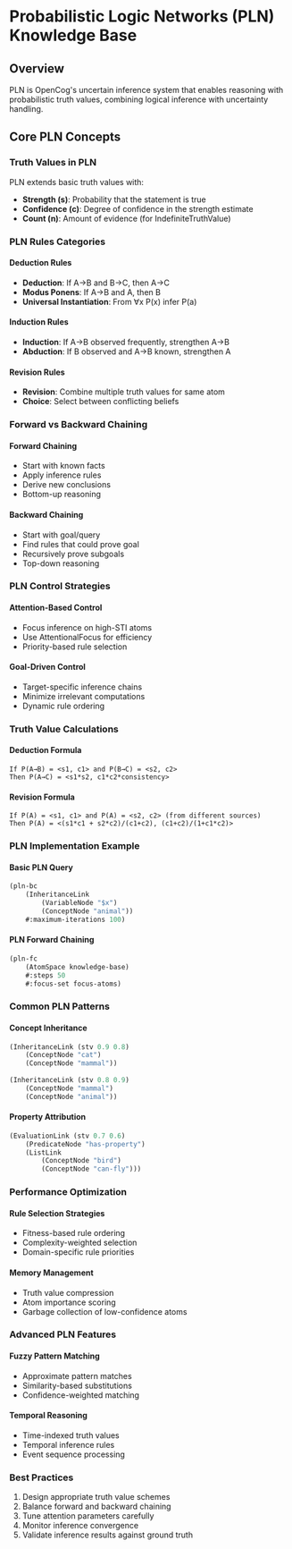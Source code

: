# Probabilistic Logic Networks (PLN) Knowledge Base

## Overview
PLN is OpenCog's uncertain inference system that enables reasoning with probabilistic truth values, combining logical inference with uncertainty handling.

## Core PLN Concepts

### Truth Values in PLN
PLN extends basic truth values with:
- **Strength (s)**: Probability that the statement is true
- **Confidence (c)**: Degree of confidence in the strength estimate
- **Count (n)**: Amount of evidence (for IndefiniteTruthValue)

### PLN Rules Categories

#### Deduction Rules
- **Deduction**: If A→B and B→C, then A→C
- **Modus Ponens**: If A→B and A, then B
- **Universal Instantiation**: From ∀x P(x) infer P(a)

#### Induction Rules
- **Induction**: If A→B observed frequently, strengthen A→B
- **Abduction**: If B observed and A→B known, strengthen A

#### Revision Rules
- **Revision**: Combine multiple truth values for same atom
- **Choice**: Select between conflicting beliefs

### Forward vs Backward Chaining

#### Forward Chaining
- Start with known facts
- Apply inference rules
- Derive new conclusions
- Bottom-up reasoning

#### Backward Chaining  
- Start with goal/query
- Find rules that could prove goal
- Recursively prove subgoals
- Top-down reasoning

### PLN Control Strategies

#### Attention-Based Control
- Focus inference on high-STI atoms
- Use AttentionalFocus for efficiency
- Priority-based rule selection

#### Goal-Driven Control
- Target-specific inference chains
- Minimize irrelevant computations
- Dynamic rule ordering

### Truth Value Calculations

#### Deduction Formula
```
If P(A→B) = <s1, c1> and P(B→C) = <s2, c2>
Then P(A→C) = <s1*s2, c1*c2*consistency>
```

#### Revision Formula
```
If P(A) = <s1, c1> and P(A) = <s2, c2> (from different sources)
Then P(A) = <(s1*c1 + s2*c2)/(c1+c2), (c1+c2)/(1+c1*c2)>
```

### PLN Implementation Example

#### Basic PLN Query
```scheme
(pln-bc 
    (InheritanceLink
        (VariableNode "$x")
        (ConceptNode "animal"))
    #:maximum-iterations 100)
```

#### PLN Forward Chaining
```scheme
(pln-fc
    (AtomSpace knowledge-base)
    #:steps 50
    #:focus-set focus-atoms)
```

### Common PLN Patterns

#### Concept Inheritance
```scheme
(InheritanceLink (stv 0.9 0.8)
    (ConceptNode "cat")
    (ConceptNode "mammal"))
    
(InheritanceLink (stv 0.8 0.9)
    (ConceptNode "mammal") 
    (ConceptNode "animal"))
```

#### Property Attribution
```scheme
(EvaluationLink (stv 0.7 0.6)
    (PredicateNode "has-property")
    (ListLink
        (ConceptNode "bird")
        (ConceptNode "can-fly")))
```

### Performance Optimization

#### Rule Selection Strategies
- Fitness-based rule ordering
- Complexity-weighted selection  
- Domain-specific rule priorities

#### Memory Management
- Truth value compression
- Atom importance scoring
- Garbage collection of low-confidence atoms

### Advanced PLN Features

#### Fuzzy Pattern Matching
- Approximate pattern matches
- Similarity-based substitutions
- Confidence-weighted matching

#### Temporal Reasoning
- Time-indexed truth values
- Temporal inference rules
- Event sequence processing

### Best Practices
1. Design appropriate truth value schemes
2. Balance forward and backward chaining
3. Tune attention parameters carefully
4. Monitor inference convergence
5. Validate inference results against ground truth